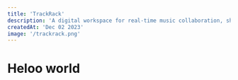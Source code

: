 ```yaml
---
title: 'TrackRack'
description: 'A digital workspace for real-time music collaboration, sharing, and editing of song elements.'
createdAt: 'Dec 02 2023'
image: '/trackrack.png'
---
```


# Heloo world